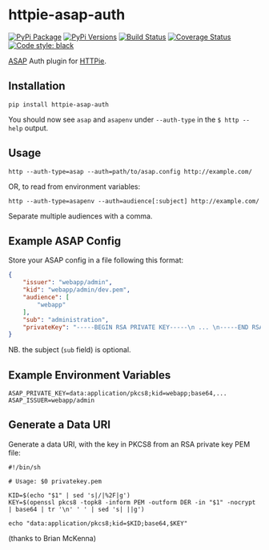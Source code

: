 httpie-asap-auth
================

[![PyPi Package](https://img.shields.io/pypi/v/httpie-asap-auth.svg)](https://pypi.python.org/pypi/httpie-asap-auth)
[![PyPi Versions](https://img.shields.io/pypi/pyversions/httpie-asap-auth.svg)](https://pypi.python.org/pypi/httpie-asap-auth)
[![Build Status](https://travis-ci.org/jasonfriedland/httpie-asap-auth.svg?branch=master)](https://travis-ci.org/jasonfriedland/httpie-asap-auth)
[![Coverage Status](https://coveralls.io/repos/github/jasonfriedland/httpie-asap-auth/badge.svg?branch=master)](https://coveralls.io/github/jasonfriedland/httpie-asap-auth?branch=master) [![Code style: black](https://img.shields.io/badge/code%20style-black-000000.svg)](https://github.com/ambv/black)

[ASAP](https://s2sauth.bitbucket.io/) Auth plugin for [HTTPie](https://httpie.org/).

Installation
------------

    pip install httpie-asap-auth

You should now see `asap` and `asapenv` under `--auth-type` in the `$ http --help` output.

Usage
-----

    http --auth-type=asap --auth=path/to/asap.config http://example.com/

OR, to read from environment variables:

    http --auth-type=asapenv --auth=audience[:subject] http://example.com/

Separate multiple audiences with a comma.

Example ASAP Config
-------------------

Store your ASAP config in a file following this format:

```json
{
    "issuer": "webapp/admin",
    "kid": "webapp/admin/dev.pem",
    "audience": [
        "webapp"
    ],
    "sub": "administration",
    "privateKey": "-----BEGIN RSA PRIVATE KEY-----\n ... \n-----END RSA PRIVATE KEY-----"
}
```

NB. the subject (`sub` field) is optional.

Example Environment Variables
-----------------------------

    ASAP_PRIVATE_KEY=data:application/pkcs8;kid=webapp;base64,...
    ASAP_ISSUER=webapp/admin

Generate a Data URI
-------------------

Generate a data URI, with the key in PKCS8 from an RSA private key PEM file:

    #!/bin/sh

    # Usage: $0 privatekey.pem

    KID=$(echo "$1" | sed 's|/|%2F|g')
    KEY=$(openssl pkcs8 -topk8 -inform PEM -outform DER -in "$1" -nocrypt | base64 | tr '\n' ' ' | sed 's| ||g')

    echo "data:application/pkcs8;kid=$KID;base64,$KEY"

(thanks to Brian McKenna)
